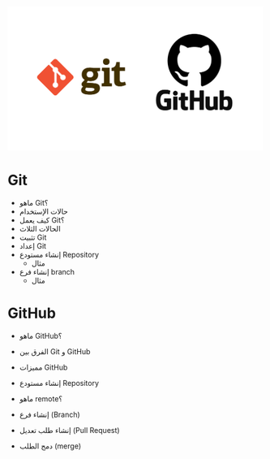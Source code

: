 
![git-and-github](./img/git-and-github.png)

# Git

- ماهو Git؟
- حالات الإستخدام
- كيف يعمل Git؟
- الحالات الثلاث
- تثبيت Git
- إعداد Git
- إنشاء مستودع Repository
  - مثال
- إنشاء فرع branch
  - مثال

# GitHub

- ماهو GitHub؟
- الفرق بين Git و GitHub

- مميزات GitHub

- إنشاء مستودع Repository

- ماهو remote؟

- إنشاء فرع (Branch)

- إنشاء طلب تعديل (Pull Request)

- دمج الطلب (merge)
